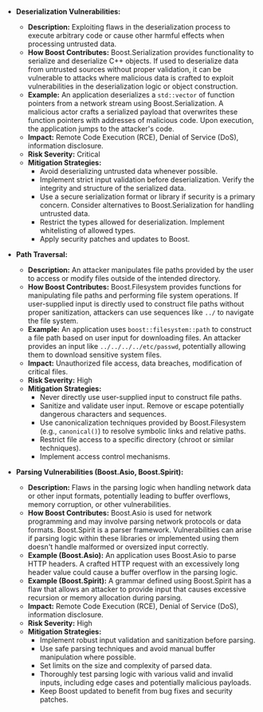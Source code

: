 *   **Deserialization Vulnerabilities:**
    *   **Description:** Exploiting flaws in the deserialization process to execute arbitrary code or cause other harmful effects when processing untrusted data.
    *   **How Boost Contributes:** Boost.Serialization provides functionality to serialize and deserialize C++ objects. If used to deserialize data from untrusted sources without proper validation, it can be vulnerable to attacks where malicious data is crafted to exploit vulnerabilities in the deserialization logic or object construction.
    *   **Example:** An application deserializes a `std::vector` of function pointers from a network stream using Boost.Serialization. A malicious actor crafts a serialized payload that overwrites these function pointers with addresses of malicious code. Upon execution, the application jumps to the attacker's code.
    *   **Impact:** Remote Code Execution (RCE), Denial of Service (DoS), information disclosure.
    *   **Risk Severity:** Critical
    *   **Mitigation Strategies:**
        *   Avoid deserializing untrusted data whenever possible.
        *   Implement strict input validation before deserialization. Verify the integrity and structure of the serialized data.
        *   Use a secure serialization format or library if security is a primary concern. Consider alternatives to Boost.Serialization for handling untrusted data.
        *   Restrict the types allowed for deserialization. Implement whitelisting of allowed types.
        *   Apply security patches and updates to Boost.

*   **Path Traversal:**
    *   **Description:** An attacker manipulates file paths provided by the user to access or modify files outside of the intended directory.
    *   **How Boost Contributes:** Boost.Filesystem provides functions for manipulating file paths and performing file system operations. If user-supplied input is directly used to construct file paths without proper sanitization, attackers can use sequences like `../` to navigate the file system.
    *   **Example:** An application uses `boost::filesystem::path` to construct a file path based on user input for downloading files. An attacker provides an input like `../../../../etc/passwd`, potentially allowing them to download sensitive system files.
    *   **Impact:** Unauthorized file access, data breaches, modification of critical files.
    *   **Risk Severity:** High
    *   **Mitigation Strategies:**
        *   Never directly use user-supplied input to construct file paths.
        *   Sanitize and validate user input. Remove or escape potentially dangerous characters and sequences.
        *   Use canonicalization techniques provided by Boost.Filesystem (e.g., `canonical()`) to resolve symbolic links and relative paths.
        *   Restrict file access to a specific directory (chroot or similar techniques).
        *   Implement access control mechanisms.

*   **Parsing Vulnerabilities (Boost.Asio, Boost.Spirit):**
    *   **Description:** Flaws in the parsing logic when handling network data or other input formats, potentially leading to buffer overflows, memory corruption, or other vulnerabilities.
    *   **How Boost Contributes:** Boost.Asio is used for network programming and may involve parsing network protocols or data formats. Boost.Spirit is a parser framework. Vulnerabilities can arise if parsing logic within these libraries or implemented using them doesn't handle malformed or oversized input correctly.
    *   **Example (Boost.Asio):** An application uses Boost.Asio to parse HTTP headers. A crafted HTTP request with an excessively long header value could cause a buffer overflow in the parsing logic.
    *   **Example (Boost.Spirit):** A grammar defined using Boost.Spirit has a flaw that allows an attacker to provide input that causes excessive recursion or memory allocation during parsing.
    *   **Impact:** Remote Code Execution (RCE), Denial of Service (DoS), information disclosure.
    *   **Risk Severity:** High
    *   **Mitigation Strategies:**
        *   Implement robust input validation and sanitization before parsing.
        *   Use safe parsing techniques and avoid manual buffer manipulation where possible.
        *   Set limits on the size and complexity of parsed data.
        *   Thoroughly test parsing logic with various valid and invalid inputs, including edge cases and potentially malicious payloads.
        *   Keep Boost updated to benefit from bug fixes and security patches.